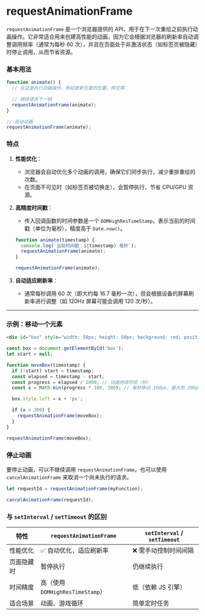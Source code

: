 # requestAnimationFrame

`requestAnimationFrame` 是一个浏览器提供的 API，用于在下一次重绘之前执行动画操作。它非常适合用来创建高性能的动画，因为它会根据浏览器的刷新率自动调整调用频率（通常为每秒 60 次），并且在页面处于非激活状态（如标签页被隐藏）时停止调用，从而节省资源。


### 基本用法

```javascript
function animate() {
  // 在这里执行动画操作，例如更新元素的位置、样式等

  // 继续请求下一帧
  requestAnimationFrame(animate);
}

// 启动动画
requestAnimationFrame(animate);
```


### 特点

1. **性能优化**：
   - 浏览器会自动优化多个动画的调用，确保它们同步执行，减少重排重绘的次数。
   - 在页面不可见时（如标签页被切换走），会暂停执行，节省 CPU/GPU 资源。

2. **高精度时间戳**：
   - 传入回调函数的时间参数是一个 `DOMHighResTimeStamp`，表示当前的时间戳（单位为毫秒），精度高于 `Date.now()`。

   ```javascript
   function animate(timestamp) {
     console.log(`当前时间戳：${timestamp} 毫秒`);
     requestAnimationFrame(animate);
   }

   requestAnimationFrame(animate);
   ```

3. **自动适应刷新率**：
   - 通常每秒调用 60 次（即大约每 16.7 毫秒一次），但会根据设备的屏幕刷新率进行调整（如 120Hz 屏幕可能会调用 120 次/秒）。

---

### 示例：移动一个元素

```html
<div id="box" style="width: 50px; height: 50px; background: red; position: absolute; left: 0;"></div>
```

```javascript
const box = document.getElementById('box');
let start = null;

function moveBox(timestamp) {
  if (!start) start = timestamp;
  const elapsed = timestamp - start;
  const progress = elapsed / 1000; // 动画持续时间（秒）
  const x = Math.min(progress * 100, 300); // 每秒移动 100px，最大到 300px

  box.style.left = x + 'px';

  if (x < 300) {
    requestAnimationFrame(moveBox);
  }
}

requestAnimationFrame(moveBox);
```


### 停止动画

要停止动画，可以不继续调用 `requestAnimationFrame`。也可以使用 `cancelAnimationFrame` 来取消一个尚未执行的请求。

```javascript
let requestId = requestAnimationFrame(myFunction);

cancelAnimationFrame(requestId);
```


### 与 `setInterval` / `setTimeout` 的区别

| 特性 | `requestAnimationFrame` | `setInterval` / `setTimeout` |
|------|--------------------------|-------------------------------|
| 性能优化 | ✅ 自动优化，适应刷新率 | ❌ 需手动控制时间间隔 |
| 页面隐藏时 | 暂停执行 | 仍继续执行 |
| 时间精度 | 高（使用 `DOMHighResTimeStamp`） | 低（依赖 JS 引擎） |
| 适合场景 | 动画、游戏循环 | 简单定时任务 |




